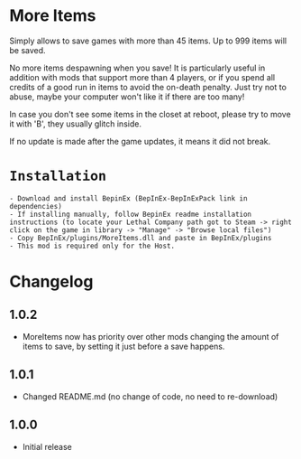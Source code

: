 # More Items

Simply allows to save games with more than 45 items. Up to 999 items will be saved.

No more items despawning when you save! It is particularly useful in addition with mods that support more than 4 players, or if you spend all credits of a good run in items to avoid the on-death penalty. Just try not to abuse, maybe your computer won't like it if there are too many!

In case you don't see some items in the closet at reboot, please try to move it with 'B', they usually glitch inside.

If no update is made after the game updates, it means it did not break.

# ``Installation``
```
- Download and install BepinEx (BepInEx-BepInExPack link in dependencies)
- If installing manually, follow BepinEx readme installation instructions (to locate your Lethal Company path got to Steam -> right click on the game in library -> "Manage" -> "Browse local files")
- Copy BepInEx/plugins/MoreItems.dll and paste in BepInEx/plugins
- This mod is required only for the Host.
```
# Changelog
## 1.0.2
- MoreItems now has priority over other mods changing the amount of items to save, by setting it just before a save happens.

## 1.0.1
- Changed README.md (no change of code, no need to re-download)

## 1.0.0
- Initial release